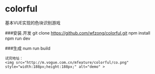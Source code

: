 # colorful
基本VUE实现的色块识别游戏

###安装.开发
    git clone https://github.com/wfzong/colorful.git
    npm install
    npm run dev

###生成
    num run build

    试完地址：
    <img src="http://m.vogue.com.cn/mfeature/colorful/co.png" style="width:188px;height:188px;" alt="demo" >
